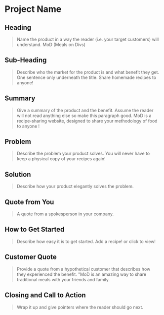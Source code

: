 # Project Name

<!--
> This material was originally posted [here](http://www.quora.com/What-is-Amazons-approach-to-product-development-and-product-management). It is reproduced here for posterities sake.

There is an approach called "working backwards" that is widely used at Amazon. They work backwards from the customer, rather than starting with an idea for a product and trying to bolt customers onto it. While working backwards can be applied to any specific product decision, using this approach is especially important when developing new products or features.

For new initiatives a product manager typically starts by writing an internal press release announcing the finished product. The target audience for the press release is the new/updated product's customers, which can be retail customers or internal users of a tool or technology. Internal press releases are centered around the customer problem, how current solutions (internal or external) fail, and how the new product will blow away existing solutions.

If the benefits listed don't sound very interesting or exciting to customers, then perhaps they're not (and shouldn't be built). Instead, the product manager should keep iterating on the press release until they've come up with benefits that actually sound like benefits. Iterating on a press release is a lot less expensive than iterating on the product itself (and quicker!).

If the press release is more than a page and a half, it is probably too long. Keep it simple. 3-4 sentences for most paragraphs. Cut out the fat. Don't make it into a spec. You can accompany the press release with a FAQ that answers all of the other business or execution questions so the press release can stay focused on what the customer gets. My rule of thumb is that if the press release is hard to write, then the product is probably going to suck. Keep working at it until the outline for each paragraph flows.

Oh, and I also like to write press-releases in what I call "Oprah-speak" for mainstream consumer products. Imagine you're sitting on Oprah's couch and have just explained the product to her, and then you listen as she explains it to her audience. That's "Oprah-speak", not "Geek-speak".

Once the project moves into development, the press release can be used as a touchstone; a guiding light. The product team can ask themselves, "Are we building what is in the press release?" If they find they're spending time building things that aren't in the press release (overbuilding), they need to ask themselves why. This keeps product development focused on achieving the customer benefits and not building extraneous stuff that takes longer to build, takes resources to maintain, and doesn't provide real customer benefit (at least not enough to warrant inclusion in the press release).
 -->

## Heading

> Name the product in a way the reader (i.e. your target customers) will understand.
> MoD (Meals on Divs)

## Sub-Heading

> Describe who the market for the product is and what benefit they get. One sentence only underneath the title.
> Share homemade recipes to anyone!

## Summary

> Give a summary of the product and the benefit. Assume the reader will not read anything else so make this paragraph good.
> MoD is a recipe-sharing website, designed to share your methodology of food to anyone !

## Problem

> Describe the problem your product solves.
> You will never have to keep a physical copy of your recipes again!

## Solution

> Describe how your product elegantly solves the problem.

## Quote from You

> A quote from a spokesperson in your company.

## How to Get Started

> Describe how easy it is to get started.
> Add a recipe! or click to view!

## Customer Quote

> Provide a quote from a hypothetical customer that describes how they experienced the benefit.
> "MoD is an amazing way to share traditional meals with your friends and family.

## Closing and Call to Action

> Wrap it up and give pointers where the reader should go next.
